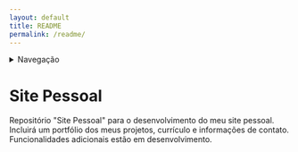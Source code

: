 ```yaml
---
layout: default
title: README
permalink: /readme/
---
```


<details>
    <summary>Navegação</summary>
    <ul>
        <li><a href="/readme/">README</a></li>
        <li><a href="/tasklist/">Task List</a></li>
        <li><a href="/cursos/">Cursos</a></li>
        <li><a href="/estrutura/">Estrutura</a></li>
        <li><a href="index.html">Home</a></li>
    </ul>
</details>

# Site Pessoal
Repositório "Site Pessoal" para o desenvolvimento do meu site pessoal. Incluirá um portfólio dos meus projetos, currículo e informações de contato. Funcionalidades adicionais estão em desenvolvimento.


